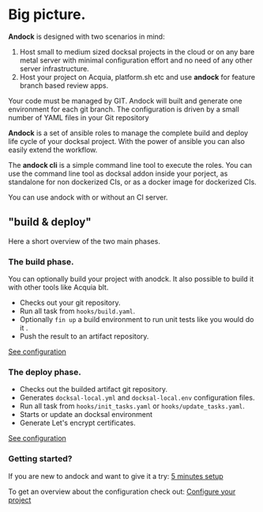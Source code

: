 # Big picture.

<b>Andock</b> is designed with two scenarios in mind:

1. Host small to medium sized docksal projects in the cloud or on any bare metal server with minimal configuration effort and no need of any other server infrastructure. 
2. Host your project on Acquia, platform.sh etc and use <b>andock</b> for feature branch based review apps.

Your code must be managed by GIT. Andock will built and generate one environment for each git branch. The configuration is driven by a small number of YAML files in your Git repository

<b>Andock</b> is a set of ansible roles to manage the complete build and deploy life cycle of your docksal project. With the power of ansible you can also easily extend the workflow. 

The <b>andock cli</b> is a simple command line tool to execute the roles. You can use the command line tool as docksal addon inside your porject, as standalone for non dockerized CIs, or as a docker image for dockerized CIs. 

You can use andock with or without an CI server.

## "build &amp; deploy"
Here a short overview of the two main phases.

### The build phase.
You can optionally build your project with anodck. It also possible to build it with other tools like Acquia blt.
 
* Checks out your git repository.
* Run all task from `hooks/build.yaml`.
* Optionally `fin up` a build environment to run unit tests like you would do it .
* Push the result to an artifact repository.

[See configuration](../configuration/build.md)

### The deploy phase.
* Checks out the builded artifact git repository.
* Generates `docksal-local.yml` and `docksal-local.env` configuration files.
* Run all task from `hooks/init_tasks.yaml` or `hooks/update_tasks.yaml`.
* Starts or update an docksal environment
* Generate Let's encrypt certificates.

[See configuration](../configuration/environment.md)
### Getting started?
If you are new to andock and want to give it a try: 
[5 minutes setup](../getting-started/docksal.md)

To get an overview about the configuration check out: 
[Configure your project](../configuration/andock.md) 



